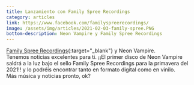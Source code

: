 ```yaml
---
title: Lanzamiento con Family Spree Recordings
category: articles
link: https://www.facebook.com/familyspreerecordings/
image: /assets/img/articles/2021-02-03-family-spree.PNG
bottom-description: Neon Vampire y Family Spree Recordings
---
```

[Family Spree Recordings](https://www.facebook.com/familyspreerecordings/){:target="_blank"} y Neon Vampire.
<br>
Tenemos noticias excelentes para ti. ¡¡El primer disco de Neon Vampire saldrá a la luz bajo el sello Family Spree Recordings para la primavera del 2021!!
y lo podréis encontrar tanto en formato digital como en vinilo.
<br>
Más música y noticias pronto, ok?